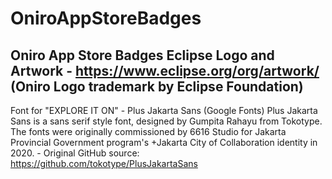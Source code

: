 # OniroAppStoreBadges
Oniro App Store Badges
Eclipse Logo and Artwork - https://www.eclipse.org/org/artwork/ (Oniro Logo trademark by Eclipse Foundation)
-
Font for "EXPLORE IT ON" - Plus Jakarta Sans (Google Fonts) Plus Jakarta Sans is a sans serif style font, designed by Gumpita Rahayu from Tokotype. The fonts were originally commissioned by 6616 Studio for Jakarta Provincial Government program's +Jakarta City of Collaboration identity in 2020. - Original GitHub source: https://github.com/tokotype/PlusJakartaSans
